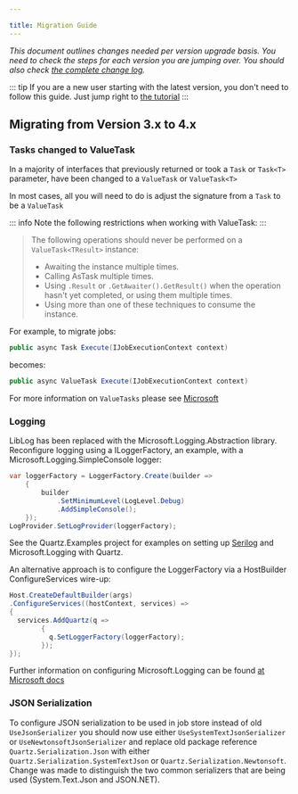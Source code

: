 ```yaml
---

title: Migration Guide
---
```


*This document outlines changes needed per version upgrade basis. You need to check the steps for each version you are jumping over. You should also check [the complete change log](https://raw.github.com/quartznet/quartznet/master/changelog.md).*

::: tip
If you are a new user starting with the latest version, you don't need to follow this guide. Just jump right to [the tutorial](tutorial/index.html)
:::

## Migrating from Version 3.x to 4.x

### Tasks changed to ValueTask

In a majority of interfaces that previously returned or took a `Task` or `Task<T>` parameter, have been changed to a `ValueTask` or `ValueTask<T>`

In most cases, all you will need to do is adjust the signature from a `Task` to be a `ValueTask`

::: info
Note the following restrictions when working with ValueTask:
:::

> The following operations should never be performed on a `ValueTask<TResult>` instance:
>
> * Awaiting the instance multiple times.
> * Calling AsTask multiple times.
> * Using `.Result` or `.GetAwaiter().GetResult()` when the operation hasn't yet completed, or using them multiple times.
> * Using more than one of these techniques to consume the instance.

For example, to migrate jobs:

```csharp
public async Task Execute(IJobExecutionContext context)
```

becomes:

```csharp
public async ValueTask Execute(IJobExecutionContext context)
```

For more information on `ValueTasks` please see [Microsoft](https://learn.microsoft.com/en-us/dotnet/api/system.threading.tasks.valuetask-1?view=net-7.0)

### Logging

LibLog has been replaced with the Microsoft.Logging.Abstraction library.
Reconfigure logging using a ILoggerFactory, an example, with a Microsoft.Logging.SimpleConsole logger:

```csharp
var loggerFactory = LoggerFactory.Create(builder =>
    {
        builder
            .SetMinimumLevel(LogLevel.Debug)
            .AddSimpleConsole();
    });
LogProvider.SetLogProvider(loggerFactory);
```

See the Quartz.Examples project for examples on setting up [Serilog](https://serilog.net/) and Microsoft.Logging with Quartz.

An alternative approach is to configure the LoggerFactory via a HostBuilder ConfigureServices wire-up:

```csharp
Host.CreateDefaultBuilder(args)
.ConfigureServices((hostContext, services) =>
{
  services.AddQuartz(q =>
        {
          q.SetLoggerFactory(loggerFactory);
        });
});
```

Further information on configuring Microsoft.Logging can be found [at Microsoft docs](https://docs.microsoft.com/en-us/dotnet/core/extensions/logging?tabs=command-line)

### JSON Serialization

To configure JSON serialization to be used in job store instead of old `UseJsonSerializer` you should now use either `UseSystemTextJsonSerializer` or `UseNewtonsoftJsonSerializer`
and replace old package reference `Quartz.Serialization.Json` with either `Quartz.Serialization.SystemTextJson` or `Quartz.Serialization.Newtonsoft`. Change was made to distinguish the two common
serializers that are being used (System.Text.Json and JSON.NET).
